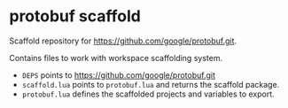 # protobuf scaffold

Scaffold repository for https://github.com/google/protobuf.git.

Contains files to work with workspace scaffolding system.

- `DEPS` points to https://github.com/google/protobuf.git
- `scaffold.lua` points to `protobuf.lua` and returns the scaffold package.
- `protobuf.lua` defines the scaffolded projects and variables to export.
